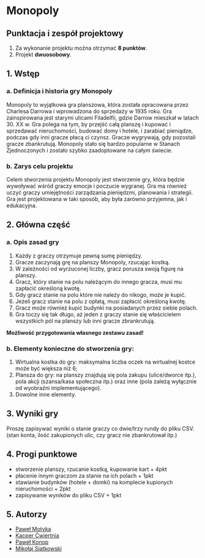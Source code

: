 # Monopoly

## Punktacja i zespół projektowy

1. Za wykonanie projektu można otrzymać **8 punktów**.
2. Projekt **dwuosobowy**.

## 1. Wstęp

### a. Definicja i historia gry Monopoly 

Monopoly to wyjątkowa gra planszowa, która została opracowana przez Charlesa Darrowa i wprowadzona do sprzedaży w 1935 roku. Gra zainspirowana jest starymi ulicami Filadelfii, gdzie Darrow mieszkał w latach 30. XX w. Gra polega na tym, by przejść całą planszę i kupować i sprzedawać nieruchomości, budować domy i hotele, i zarabiać pieniądze, podczas gdy inni gracze płacą ci czynsz. Gracze wygrywają, gdy pozostali gracze zbankrutują. Monopoly stało się bardzo popularne w Stanach Zjednoczonych i zostało szybko zaadoptowane na całym świecie.

### b. Zarys celu projektu

Celem stworzenia projektu Monopoly jest stworzenie gry, która będzie wywoływać wśród graczy emocje i poczucie wygranej. Gra ma również uczyć graczy umiejętności zarządzania pieniędzmi, planowania i strategii. Gra jest projektowana w taki sposób, aby była zarówno przyjemna, jak i edukacyjna.

## 2. Główna część

### a. Opis zasad gry 

1. Każdy z graczy otrzymuje pewną sumę pieniędzy.
2. Gracze zaczynają grę na planszy Monopoly, rzucając kostką.
3. W zależności od wyrzuconej liczby, gracz porusza swoją figurę na planszy.
4. Gracz, który stanie na polu należącym do innego gracza, musi mu zapłacić określoną kwotę.
5. Gdy gracz stanie na polu które nie należy do nikogo, może je kupić.
6. Jeżeli gracz stanie na polu z opłatą, musi zapłacić określoną kwotę.
7. Gracz może również kupić budynki na posiadanych przez siebie polach.
8. Gra toczy się tak długo, aż jeden z graczy stanie się właścicielem wszystkich pól na planszy lub inni gracze zbrankrutują.

**Możliwość przygotowania własnego zestawu zasad!**

### b. Elementy konieczne do stworzenia gry:

1. Wirtualna kostka do gry: maksymalna liczba oczek na wirtualnej kostce może być większa niż 6;
2. Plansza do gry: na planszy znajdują się pola zakupu (ulice/dworce itp.), pola akcji (szansa/kasa społeczna itp.) oraz inne (pola zależą wyłącznie od wyobraźni implementującego).
3. Dowolne inne elementy.

## 3. Wyniki gry

Proszę zapisywać wyniki o stanie graczy co dwie/trzy rundy do pliku CSV. (stan konta, ilość zakupionych ulic, czy gracz nie zbankrutował itp.)

## 4. Progi punktowe

- stworzenie planszy, rzucanie kostką, kupowanie kart + 4pkt
- płacenie innym graczom za stanie na ich polach + 1pkt
- stawianie budynków (hotele + domki) na komplecie kupionych nieruchomości + 2pkt
- zapisywanie wyników do pliku CSV + 1pkt

## 5. Autorzy

-   [Paweł Motyka](https://github.com/ShockOfficial)
-   [Kacper Ćwiertnia](https://github.com/kacpercwiertnia)
-   [Paweł Konop](https://github.com/marcepanowyy)
-   [Mikołaj Siatkowski](https://github.com/UnluckySiata)
